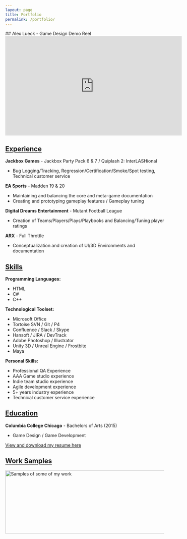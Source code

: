 ```yaml
---
layout: page
title: Portfolio
permalink: /portfolio/
---
```


<link rel="icon" href="Logo.ico" type="image/x-icon"/>
<link rel="preconnect" href="https://fonts.gstatic.com">
<link href="https://fonts.googleapis.com/css2?family=Jura:wght@300&display=swap" rel="stylesheet"> 
## Alex Lueck - Game Design Demo Reel

<iframe width="560" height="315" src="https://www.youtube.com/embed/2gdbhwo8zW4" frameborder="0" 
allow="accelerometer; autoplay; encrypted-media; gyroscope; vertical-align: middle; picture-in-picture" allowfullscreen></iframe>

## <u>Experience</u>
<b>Jackbox Games</b> - Jackbox Party Pack 6 & 7 / Quiplash 2: InterLASHional
- Bug Logging/Tracking, Regression/Certification/Smoke/Spot testing, Technical customer service

<b>EA Sports</b> - Madden 19 & 20
- Maintaining and balancing the core and meta-game documentation
- Creating and prototyping gameplay features / Gameplay tuning

<b>Digital Dreams Entertainment</b> - Mutant Football League
- Creation of Teams/Players/Plays/Playbooks and Balancing/Tuning player ratings

<b>ARX</b> - Full Throttle
- Conceptualization and creation of UI/3D Environments and documentation

## <u>Skills</u>
<b>Programming Languages:</b>
- HTML
- C#
- C++

<b>Technological Toolset:</b>
- Microsoft Office
- Tortoise SVN / Git / P4
- Confluence / Slack / Skype
- Hansoft / JIRA / DevTrack
- Adobe Photoshop / Illustrator
- Unity 3D / Unreal Engine / Frostbite
- Maya

<b>Personal Skills:</b>
- Professional QA Experience
- AAA Game studio experience
- Indie team studio experience
- Agile development experience
- 5+ years industry experience
- Technical customer service experience

## <u>Education</u>
<b>Columbia College Chicago</b> - Bachelors of Arts (2015)
- Game Design / Game Development

<a href="http://callmezyos.github.io/images/Alex.Lueck.pdf" rel="nofollow noopener">View and download my resume here</a>

## <u>Work Samples</u>
<img src="http://Callmezyos.github.io/images/AlexLueckWorkSamples.jpg" alt="Samples of some of my work" style="width:1750px;height:200px;vertical-align: middle">
